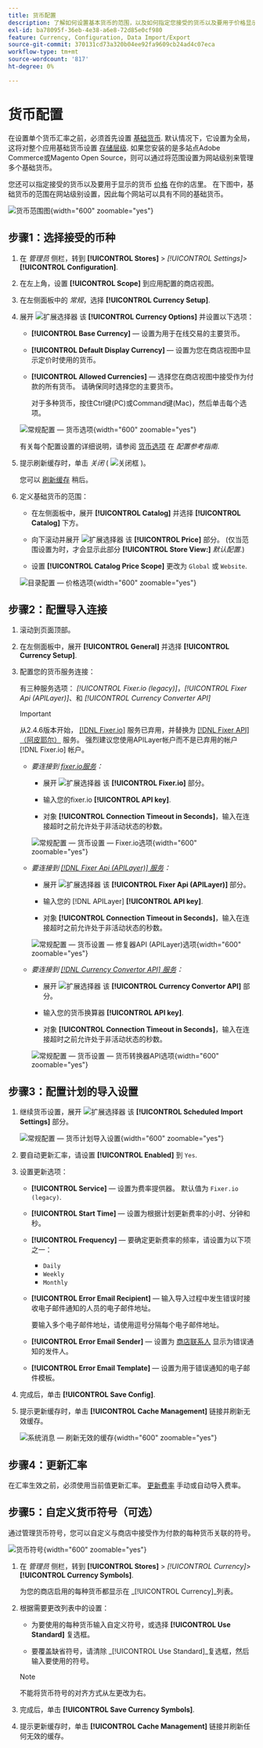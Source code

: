```yaml
---
title: 货币配置
description: 了解如何设置基本货币的范围，以及如何指定您接受的货币以及要用于价格显示的货币。
exl-id: ba78095f-36eb-4e38-a6e8-72d85e0cf980
feature: Currency, Configuration, Data Import/Export
source-git-commit: 370131cd73a320b04ee92fa9609cb24ad4c07eca
workflow-type: tm+mt
source-wordcount: '817'
ht-degree: 0%

---
```


# 货币配置

在设置单个货币汇率之前，必须首先设置 [基础货币](../configuration-reference/general/currency-setup.md). 默认情况下，它设置为全局，这将对整个应用基础货币设置 [存储层级](../getting-started/websites-stores-views.md). 如果您安装的是多站点Adobe Commerce或Magento Open Source，则可以通过将范围设置为网站级别来管理多个基础货币。

您还可以指定接受的货币以及要用于显示的货币 [价格](../catalog/catalog-price-scope.md) 在你的店里。 在下图中，基础货币的范围在网站级别设置，因此每个网站可以具有不同的基础货币。

![货币范围图](./assets/scope-currency-config.svg){width="600" zoomable="yes"}

## 步骤1：选择接受的币种

1. 在 _管理员_ 侧栏，转到 **[!UICONTROL Stores]** > _[!UICONTROL Settings]_>**[!UICONTROL Configuration]**.

1. 在左上角，设置 **[!UICONTROL Scope]** 到应用配置的商店视图。

1. 在左侧面板中的 _常规_，选择 **[!UICONTROL Currency Setup]**.

1. 展开 ![扩展选择器](../assets/icon-display-expand.png) 该 **[!UICONTROL Currency Options]** 并设置以下选项：

   - **[!UICONTROL Base Currency]**  — 设置为用于在线交易的主要货币。

   - **[!UICONTROL Default Display Currency]**  — 设置为您在商店视图中显示定价时使用的货币。

   - **[!UICONTROL Allowed Currencies]**  — 选择您在商店视图中接受作为付款的所有货币。 请确保同时选择您的主要货币。

     对于多种货币，按住Ctrl键(PC)或Command键(Mac)，然后单击每个选项。

   ![常规配置 — 货币选项](../configuration-reference/general/assets/currency-setup-currency-options.png){width="600" zoomable="yes"}

   有关每个配置设置的详细说明，请参阅 [货币选项](../configuration-reference/general/currency-setup.md) 在 _配置参考指南_.

1. 提示刷新缓存时，单击 _关闭_ ( ![关闭框](../assets/icon-close-x.png) )。

   您可以 [刷新缓存](../systems/cache-management.md) 稍后。

1. 定义基础货币的范围：

   - 在左侧面板中，展开 **[!UICONTROL Catalog]** 并选择 **[!UICONTROL Catalog]** 下方。

   - 向下滚动并展开 ![扩展选择器](../assets/icon-display-expand.png) 该 **[!UICONTROL Price]** 部分。 (仅当范围设置为时，才会显示此部分 **[!UICONTROL Store View:]** _默认配置_.)

   - 设置 **[!UICONTROL Catalog Price Scope]** 更改为 `Global` 或 `Website`.

   ![目录配置 — 价格选项](../configuration-reference/catalog/assets/catalog-price.png){width="600" zoomable="yes"}

## 步骤2：配置导入连接

1. 滚动到页面顶部。

1. 在左侧面板中，展开 **[!UICONTROL General]** 并选择 **[!UICONTROL Currency Setup]**.

1. 配置您的货币服务连接：

   有三种服务选项： _[!UICONTROL Fixer.io (legacy)]_，_[!UICONTROL Fixer Api (APILayer)]_、和 _[!UICONTROL Currency Converter API]_

   >[!IMPORTANT]
   >
   >从2.4.6版本开始， [[!DNL Fixer.io]](https://fixer.io/) 服务已弃用，并替换为 [[!DNL Fixer API] （阿皮耶尔）](https://apilayer.com/marketplace/fixer-api) 服务。 强烈建议您使用APILayer帐户而不是已弃用的帐户 [!DNL Fixer.io] 帐户。

   - _要连接到 [fixer.io服务](https://fixer.io/)：_

      - 展开 ![扩展选择器](../assets/icon-display-expand.png) 该 **[!UICONTROL Fixer.io]** 部分。

      - 输入您的fixer.io **[!UICONTROL API key]**.

      - 对象 **[!UICONTROL Connection Timeout in Seconds]**，输入在连接超时之前允许处于非活动状态的秒数。

     ![常规配置 — 货币设置 — Fixer.io选项](../configuration-reference/general/assets/currency-setup-fixer.png){width="600" zoomable="yes"}

   - _要连接到 [[!DNL Fixer Api (APILayer)] 服务](https://apilayer.com/)：_

      - 展开 ![扩展选择器](../assets/icon-display-expand.png) 该 **[!UICONTROL Fixer Api (APILayer)]** 部分。

      - 输入您的 [!DNL APILayer] **[!UICONTROL API key]**.

      - 对象 **[!UICONTROL Connection Timeout in Seconds]**，输入在连接超时之前允许处于非活动状态的秒数。

     ![常规配置 — 货币设置 — 修复器API (APILayer)选项](../configuration-reference/general/assets/currency-setup-fixer-api.png){width="600" zoomable="yes"}

   - _要连接到 [[!DNL Currency Convertor API] 服务](https://free.currencyconverterapi.com/)：_

      - 展开 ![扩展选择器](../assets/icon-display-expand.png) 该 **[!UICONTROL Currency Convertor API]** 部分。

      - 输入您的货币换算器 **[!UICONTROL API key]**.

      - 对象 **[!UICONTROL Connection Timeout in Seconds]**，输入在连接超时之前允许处于非活动状态的秒数。

     ![常规配置 — 货币设置 — 货币转换器API选项](../configuration-reference/general/assets/currency-setup-converter.png){width="600" zoomable="yes"}

## 步骤3：配置计划的导入设置

1. 继续货币设置，展开 ![扩展选择器](../assets/icon-display-expand.png) 该 **[!UICONTROL Scheduled Import Settings]** 部分。

   ![常规配置 — 货币计划导入设置](../configuration-reference/general/assets/currency-setup-scheduled-import-settings.png){width="600" zoomable="yes"}

1. 要自动更新汇率，请设置 **[!UICONTROL Enabled]** 到 `Yes`.

1. 设置更新选项：

   - **[!UICONTROL Service]**  — 设置为费率提供器。 默认值为 `Fixer.io (legacy)`.

   - **[!UICONTROL Start Time]**  — 设置为根据计划更新费率的小时、分钟和秒。

   - **[!UICONTROL Frequency]**  — 要确定更新费率的频率，请设置为以下项之一：

      - `Daily`
      - `Weekly`
      - `Monthly`

   - **[!UICONTROL Error Email Recipient]**  — 输入导入过程中发生错误时接收电子邮件通知的人员的电子邮件地址。

     要输入多个电子邮件地址，请使用逗号分隔每个电子邮件地址。

   - **[!UICONTROL Error Email Sender]**  — 设置为 [商店联系人](../getting-started/store-details.md#store-email-addresses) 显示为错误通知的发件人。

   - **[!UICONTROL Error Email Template]**  — 设置为用于错误通知的电子邮件模板。

1. 完成后，单击 **[!UICONTROL Save Config]**.

1. 提示更新缓存时，单击 **[!UICONTROL Cache Management]** 链接并刷新无效缓存。

   ![系统消息 — 刷新无效的缓存](./assets/msg-cache-management.png){width="600" zoomable="yes"}

## 步骤4：更新汇率

在汇率生效之前，必须使用当前值更新汇率。 [更新费率](currency-update.md) 手动或自动导入费率。

## 步骤5：自定义货币符号（可选）

通过管理货币符号，您可以自定义与商店中接受作为付款的每种货币关联的符号。

![货币符号](./assets/stores-currency-symbols.png){width="600" zoomable="yes"}

1. 在 _管理员_ 侧栏，转到 **[!UICONTROL Stores]** > _[!UICONTROL Currency]_>**[!UICONTROL Currency Symbols]**.

   为您的商店启用的每种货币都显示在 _[!UICONTROL Currency]_列表。

1. 根据需要更改列表中的设置：

   - 为要使用的每种货币输入自定义符号，或选择 **[!UICONTROL Use Standard]** 复选框。

   - 要覆盖缺省符号，请清除 _[!UICONTROL Use Standard]_复选框，然后输入要使用的符号。

   >[!NOTE]
   >
   >不能将货币符号的对齐方式从左更改为右。

1. 完成后，单击 **[!UICONTROL Save Currency Symbols]**.

1. 提示更新缓存时，单击 **[!UICONTROL Cache Management]** 链接并刷新任何无效的缓存。
